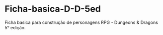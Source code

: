 # Ficha-basica-D-D-5ed
Ficha basica para construção de personagens RPG - Dungeons &amp; Dragons 5° edição. 
